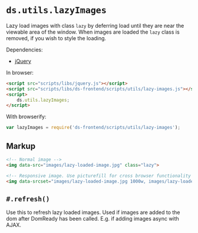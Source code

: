 # `ds.utils.lazyImages`

Lazy load images with class `lazy` by deferring load until they are near the
viewable area of the window.
When images are loaded the `lazy` class is removed, if you wish to style the
loading.

Dependencies:

- [jQuery](http://jquery.com/download/)

In browser:

```html
<script src="scripts/libs/jquery.js"></script>
<script src="scripts/libs/ds-frontend/scripts/utils/lazy-images.js"></script>
<script>
    ds.utils.lazyImages;
</script>
```

With browserify:

```js
var lazyImages = require('ds-frontend/scripts/utils/lazy-images');
```

## Markup

```html
<!-- Normal image -->
<img data-src="images/lazy-loaded-image.jpg" class="lazy">

<!-- Responsive image. Use picturefill for cross browser functionality -->
<img data-srcset="images/lazy-loaded-image.jpg 1000w, images/lazy-loaded-image-small.jpg 500w" class="lazy">
```

## `#.refresh()`

Use this to refresh lazy loaded images. Used if images are added to the dom
after DomReady has been called. E.g. if adding images async with AJAX.
